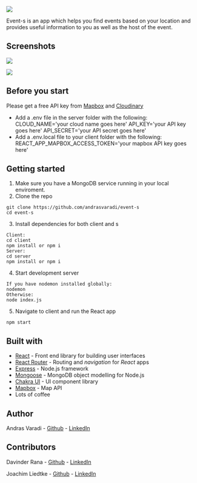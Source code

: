 

![](https://res.cloudinary.com/dujun1hoe/image/upload/c_scale,w_204/v1617381223/event-s/1_z5v09c.png)


Event-s is an app which helps you find events based on your location and provides useful information to you as well as the host of the event.

## Screenshots

![](https://res.cloudinary.com/dujun1hoe/image/upload/v1617380242/event-s/Lavender_Just_Launched_Instagram_Post_clgiwf.jpg)

![](https://res.cloudinary.com/dujun1hoe/image/upload/v1617380242/event-s/Launch_Day_Instagram_Template_usor6c.jpg)

## Before you start

Please get a free API key from [Mapbox](https://www.mapbox.com) and [Cloudinary](https://cloudinary.com/homepage-2)

- Add a .env file in the server folder with the following:
CLOUD_NAME='your cloud name goes here'
API_KEY='your API key goes here'
API_SECRET='your API secret goes here'
- Add a .env.local file to your client folder with the following:
REACT_APP_MAPBOX_ACCESS_TOKEN='your mapbox API key goes here'

## Getting started

1. Make sure you have a MongoDB service running in your local enviroment.
2. Clone the repo

```
git clone https://github.com/andrasvaradi/event-s
cd event-s
```

3. Install dependencies for both client and s

```
Client:
cd client
npm install or npm i
Server:
cd server
npm install or npm i
```

4. Start development server

```
If you have nodemon installed globally:
nodemon
Otherwise:
node index.js
```

5. Navigate to client and run the React app

```
npm start
```




## Built with

* [React](https://reactjs.org) - Front end library for building user interfaces
* [React Router](https://reactrouter.com) - Routing and *navigation* for *React* apps
* [Express](https://expressjs.com) - Node.js framework
* [Mongoose](https://mongoosejs.com) - MongoDB object modelling for Node.js
* [Chakra UI](https://chakra-ui.com) - UI component library
* [Mapbox](https://www.mapbox.com) - Map API
* Lots of coffee



## Author

Andras Varadi - [Github](https://github.com/andrasvaradi) - [LinkedIn](www.linkedin.com/in/andrasvaradi)



## Contributors

Davinder Rana - [Github](https://github.com/VinRanana) - [LinkedIn](https://www.linkedin.com/in/d-rana/)

Joachim Liedtke - [Github](https://github.com/JoachimLi) - [LinkedIn](https://www.linkedin.com/in/joachim-liedtke/)

